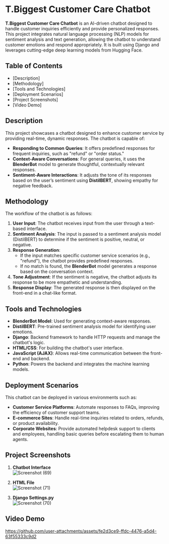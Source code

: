 # T.Biggest Customer Care Chatbot

**T.Biggest Customer Care Chatbot** is an AI-driven chatbot designed to handle customer inquiries efficiently and provide personalized responses. This project integrates natural language processing (NLP) models for sentiment analysis and text generation, allowing the chatbot to understand customer emotions and respond appropriately. It is built using Django and leverages cutting-edge deep learning models from Hugging Face.

## Table of Contents

- [Description]
- [Methodology]
- [Tools and Technologies]
- [Deployment Scenarios]
- [Project Screenshots]
- [Video Demo]

## Description

This project showcases a chatbot designed to enhance customer service by providing real-time, dynamic responses. The chatbot is capable of:
- **Responding to Common Queries**: It offers predefined responses for frequent inquiries, such as "refund" or "order status."
- **Context-Aware Conversations**: For general queries, it uses the **BlenderBot** model to generate thoughtful, contextually relevant responses.
- **Sentiment-Aware Interactions**: It adjusts the tone of its responses based on the user’s sentiment using **DistilBERT**, showing empathy for negative feedback.

## Methodology

The workflow of the chatbot is as follows:

1. **User Input**: The chatbot receives input from the user through a text-based interface.
2. **Sentiment Analysis**: The input is passed to a sentiment analysis model (DistilBERT) to determine if the sentiment is positive, neutral, or negative.
3. **Response Generation**:
   - If the input matches specific customer service scenarios (e.g., "refund"), the chatbot provides predefined responses.
   - If no match is found, the **BlenderBot** model generates a response based on the conversation context.
4. **Tone Adjustment**: If the sentiment is negative, the chatbot adjusts its response to be more empathetic and understanding.
5. **Response Display**: The generated response is then displayed on the front-end in a chat-like format.

## Tools and Technologies

- **BlenderBot Model**: Used for generating context-aware responses.
- **DistilBERT**: Pre-trained sentiment analysis model for identifying user emotions.
- **Django**: Backend framework to handle HTTP requests and manage the chatbot's logic.
- **HTML/CSS**: For building the chatbot's user interface.
- **JavaScript (AJAX)**: Allows real-time communication between the front-end and backend.
- **Python**: Powers the backend and integrates the machine learning models.

## Deployment Scenarios

This chatbot can be deployed in various environments such as:

- **Customer Service Platforms**: Automate responses to FAQs, improving the efficiency of customer support teams.
- **E-commerce Sites**: Handle real-time inquiries related to orders, refunds, or product availability.
- **Corporate Websites**: Provide automated helpdesk support to clients and employees, handling basic queries before escalating them to human agents.

## Project Screenshots

1. **Chatbot Interface**  
![Screenshot (69)](https://github.com/user-attachments/assets/7d35d0c8-1622-4c84-9ed6-d1c37fa6f359)

2. **HTML File**  
![Screenshot (71)](https://github.com/user-attachments/assets/3475fe24-0652-4a23-adaf-772e85d860d8)

3. **Django Settings.py**   
![Screenshot (70)](https://github.com/user-attachments/assets/01539963-2257-4cbd-ab63-c28a3fadf159)

## Video Demo


https://github.com/user-attachments/assets/fe2d3ce9-ffdc-4476-a5d4-63f55333c9d2
